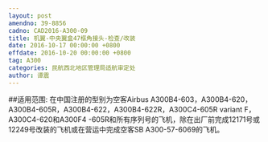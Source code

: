 ```yaml
---
layout: post
amendno: 39-8856
cadno: CAD2016-A300-09
title: 机翼-中央翼盒47框角接头-检查/改装
date: 2016-10-17 00:00:00 +0800
effdate: 2016-10-20 00:00:00 +0800
tag: A300
categories: 民航西北地区管理局适航审定处
author: 谭震
---
```


##适用范围:
在中国注册的型别为空客Airbus A300B4-603，A300B4-620，A300B4-605R，A300B4-622，A300B4-622R，A300C4-605R variant F，A300C4-620和A300F4 -605R和所有序列号的飞机，除在出厂前完成12171号或12249号改装的飞机或在营运中完成空客SB A300-57-6069的飞机。

